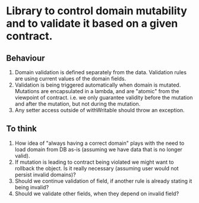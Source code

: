 # Library to control domain mutability and to validate it based on a given contract.

## Behaviour
1. Domain validation is defined separately from the data. Validation rules are using current values of the domain fields.
2. Validation is being triggered automatically when domain is mutated. Mutations are encapsulated in a lambda, and are "atomic" from the viewpoint of contract. i.e. we only guarantee validity before the mutation and after the mutation, but not during the mutation.
3. Any setter access outside of withWritable should throw an exception.

## To think
1. How idea of "always having a correct domain" plays with the need to load domain from DB as-is (assuming we have data that is no longer valid).
2. If mutation is leading to contract being violated we might want to rollback the object. Is it really necessary (assuming user would not persist invalid domains)?
3. Should we continue validation of field, if another rule is already stating it being invalid?
4. Should we validate other fields, when they depend on invalid field?
